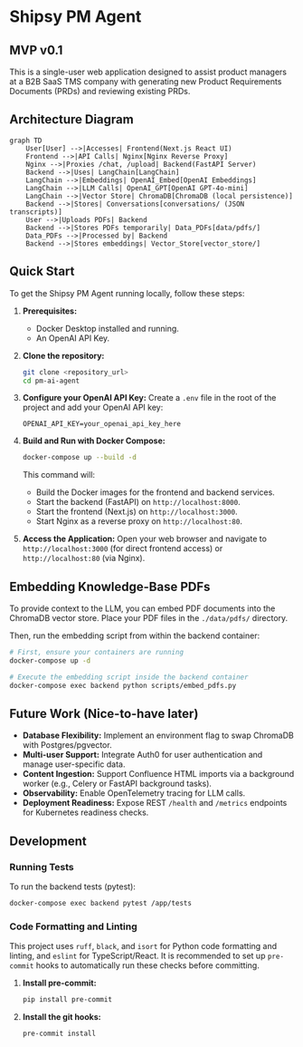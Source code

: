 # Shipsy PM Agent

## MVP v0.1

This is a single-user web application designed to assist product managers at a B2B SaaS TMS company with generating new Product Requirements Documents (PRDs) and reviewing existing PRDs.

## Architecture Diagram

```mermaid
graph TD
    User[User] -->|Accesses| Frontend(Next.js React UI)
    Frontend -->|API Calls| Nginx[Nginx Reverse Proxy]
    Nginx -->|Proxies /chat, /upload| Backend(FastAPI Server)
    Backend -->|Uses| LangChain[LangChain]
    LangChain -->|Embeddings| OpenAI_Embed[OpenAI Embeddings]
    LangChain -->|LLM Calls| OpenAI_GPT[OpenAI GPT-4o-mini]
    LangChain -->|Vector Store| ChromaDB[ChromaDB (local persistence)]
    Backend -->|Stores| Conversations[conversations/ (JSON transcripts)]
    User -->|Uploads PDFs| Backend
    Backend -->|Stores PDFs temporarily| Data_PDFs[data/pdfs/]
    Data_PDFs -->|Processed by| Backend
    Backend -->|Stores embeddings| Vector_Store[vector_store/]
```

## Quick Start

To get the Shipsy PM Agent running locally, follow these steps:

1.  **Prerequisites:**
    *   Docker Desktop installed and running.
    *   An OpenAI API Key.

2.  **Clone the repository:**
    ```bash
    git clone <repository_url>
    cd pm-ai-agent
    ```

3.  **Configure your OpenAI API Key:**
    Create a `.env` file in the root of the project and add your OpenAI API key:
    ```
    OPENAI_API_KEY=your_openai_api_key_here
    ```

4.  **Build and Run with Docker Compose:**
    ```bash
    docker-compose up --build -d
    ```
    This command will:
    *   Build the Docker images for the frontend and backend services.
    *   Start the backend (FastAPI) on `http://localhost:8000`.
    *   Start the frontend (Next.js) on `http://localhost:3000`.
    *   Start Nginx as a reverse proxy on `http://localhost:80`.

5.  **Access the Application:**
    Open your web browser and navigate to `http://localhost:3000` (for direct frontend access) or `http://localhost:80` (via Nginx).

## Embedding Knowledge-Base PDFs

To provide context to the LLM, you can embed PDF documents into the ChromaDB vector store. Place your PDF files in the `./data/pdfs/` directory.

Then, run the embedding script from within the backend container:

```bash
# First, ensure your containers are running
docker-compose up -d

# Execute the embedding script inside the backend container
docker-compose exec backend python scripts/embed_pdfs.py
```

## Future Work (Nice-to-have later)

*   **Database Flexibility:** Implement an environment flag to swap ChromaDB with Postgres/pgvector.
*   **Multi-user Support:** Integrate Auth0 for user authentication and manage user-specific data.
*   **Content Ingestion:** Support Confluence HTML imports via a background worker (e.g., Celery or FastAPI background tasks).
*   **Observability:** Enable OpenTelemetry tracing for LLM calls.
*   **Deployment Readiness:** Expose REST `/health` and `/metrics` endpoints for Kubernetes readiness checks.

## Development

### Running Tests

To run the backend tests (pytest):

```bash
docker-compose exec backend pytest /app/tests
```

### Code Formatting and Linting

This project uses `ruff`, `black`, and `isort` for Python code formatting and linting, and `eslint` for TypeScript/React. It is recommended to set up `pre-commit` hooks to automatically run these checks before committing.

1.  **Install pre-commit:**
    ```bash
    pip install pre-commit
    ```
2.  **Install the git hooks:**
    ```bash
    pre-commit install
    ```
